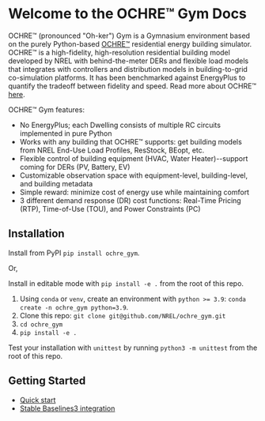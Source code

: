 # Welcome to the OCHRE™ Gym Docs

OCHRE™ (pronounced "Oh-ker") Gym is a Gymnasium environment based on the purely Python-based [OCHRE™](https://github.com/NREL/OCHRE) residential energy building simulator. OCHRE™ is a high-fidelity, high-resolution residential building model developed by NREL with behind-the-meter DERs and flexible load models that integrates with controllers and distribution models in building-to-grid co-simulation platforms. It has been benchmarked against EnergyPlus to quantify the tradeoff between fidelity and speed. Read more about OCHRE™ [here](https://www.sciencedirect.com/science/article/pii/S0306261921002464).

OCHRE™ Gym features:

- No EnergyPlus; each Dwelling consists of multiple RC circuits implemented in pure Python
- Works with any building that OCHRE™ supports: get building models from NREL End-Use Load Profiles, ResStock, BEopt, etc.
- Flexible control of building equipment (HVAC, Water Heater)--support coming for DERs (PV, Battery, EV)
- Customizable observation space with equipment-level, building-level, and building metadata
- Simple reward: minimize cost of energy use while maintaining comfort
- 3 different demand response (DR) cost functions: Real-Time Pricing (RTP), Time-of-Use (TOU), and Power Constraints (PC)


## Installation

Install from PyPI `pip install ochre_gym`.

Or,

Install in editable mode with `pip install -e .` from the root of this repo.

1. Using `conda` or `venv`, create an environment with `python >= 3.9`: `conda create -n ochre_gym python=3.9`.
1. Clone this repo: `git clone git@github.com/NREL/ochre_gym.git`
2. `cd ochre_gym`
2. `pip install -e .`

Test your installation with `unittest` by running `python3 -m unittest` from the root of this repo.

## Getting Started

- [Quick start](https://nrel.github.io/ochre_gym/Getting%20Started/basics/)
- [Stable Baselines3 integration](https://nrel.github.io/ochre_gym/Getting%20Started/stable_baselines/)
